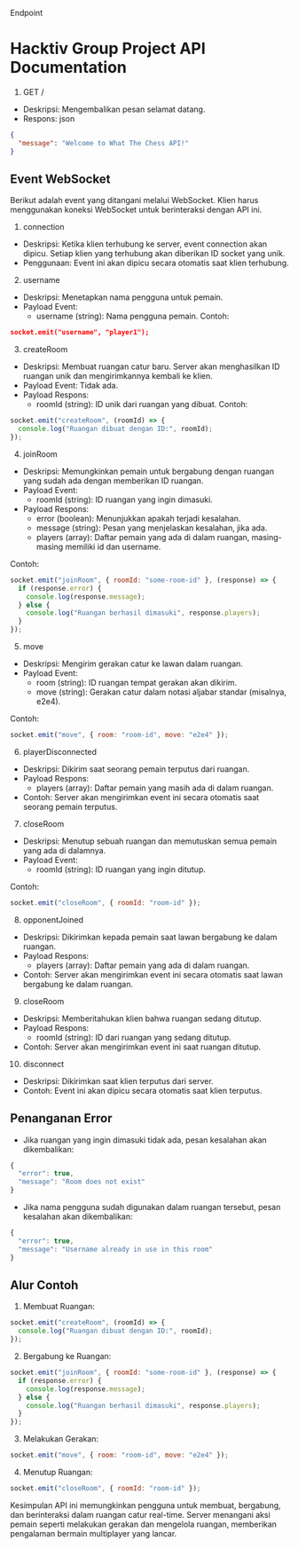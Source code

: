 Endpoint
# Hacktiv Group Project API Documentation

1. GET / 
- Deskripsi: Mengembalikan pesan selamat datang.
- Respons: json
```json
{
  "message": "Welcome to What The Chess API!"
}
```
## Event WebSocket
Berikut adalah event yang ditangani melalui WebSocket. Klien harus menggunakan koneksi WebSocket untuk berinteraksi dengan API ini.

1. connection
- Deskripsi: Ketika klien terhubung ke server, event connection akan dipicu. Setiap klien yang terhubung akan diberikan ID socket yang unik.
- Penggunaan: Event ini akan dipicu secara otomatis saat klien terhubung.
2. username
- Deskripsi: Menetapkan nama pengguna untuk pemain.
- Payload Event:
  - username (string): Nama pengguna pemain.
Contoh:
```json
socket.emit("username", "player1");
```
3. createRoom
- Deskripsi: Membuat ruangan catur baru. Server akan menghasilkan ID ruangan unik dan mengirimkannya kembali ke klien.
- Payload Event: Tidak ada.
- Payload Respons:
  - roomId (string): ID unik dari ruangan yang dibuat.
Contoh:
```js
socket.emit("createRoom", (roomId) => {
  console.log("Ruangan dibuat dengan ID:", roomId);
});
```
4. joinRoom
- Deskripsi: Memungkinkan pemain untuk bergabung dengan ruangan yang sudah ada dengan memberikan ID ruangan.
- Payload Event:
  - roomId (string): ID ruangan yang ingin dimasuki.
- Payload Respons:
  - error (boolean): Menunjukkan apakah terjadi kesalahan.
  - message (string): Pesan yang menjelaskan kesalahan, jika ada.
  - players (array): Daftar pemain yang ada di dalam ruangan, masing-masing memiliki id dan username.

Contoh:
```js
socket.emit("joinRoom", { roomId: "some-room-id" }, (response) => {
  if (response.error) {
    console.log(response.message);
  } else {
    console.log("Ruangan berhasil dimasuki", response.players);
  }
});
```
5. move
- Deskripsi: Mengirim gerakan catur ke lawan dalam ruangan.
- Payload Event:
  - room (string): ID ruangan tempat gerakan akan dikirim.
  - move (string): Gerakan catur dalam notasi aljabar standar (misalnya, e2e4).

Contoh:
```js
socket.emit("move", { room: "room-id", move: "e2e4" });
```
6. playerDisconnected
- Deskripsi: Dikirim saat seorang pemain terputus dari ruangan.
- Payload Respons:
  - players (array): Daftar pemain yang masih ada di dalam ruangan.
- Contoh: Server akan mengirimkan event ini secara otomatis saat seorang pemain terputus.

7. closeRoom
- Deskripsi: Menutup sebuah ruangan dan memutuskan semua pemain yang ada di dalamnya.
- Payload Event:
  - roomId (string): ID ruangan yang ingin ditutup.

Contoh:
```js
socket.emit("closeRoom", { roomId: "room-id" });
```

8. opponentJoined
- Deskripsi: Dikirimkan kepada pemain saat lawan bergabung ke dalam ruangan.
- Payload Respons:
  - players (array): Daftar pemain yang ada di dalam ruangan.
- Contoh: Server akan mengirimkan event ini secara otomatis saat lawan bergabung ke dalam ruangan.

9. closeRoom
- Deskripsi: Memberitahukan klien bahwa ruangan sedang ditutup.
- Payload Respons:
  - roomId (string): ID dari ruangan yang sedang ditutup.
- Contoh: Server akan mengirimkan event ini saat ruangan ditutup.

10. disconnect
- Deskripsi: Dikirimkan saat klien terputus dari server.
- Contoh: Event ini akan dipicu secara otomatis saat klien terputus.

## Penanganan Error
- Jika ruangan yang ingin dimasuki tidak ada, pesan kesalahan akan dikembalikan:

```js
{
  "error": true,
  "message": "Room does not exist"
}
```

- Jika nama pengguna sudah digunakan dalam ruangan tersebut, pesan kesalahan akan dikembalikan:

```js
{
  "error": true,
  "message": "Username already in use in this room"
}
```

## Alur Contoh
1. Membuat Ruangan:

```js
socket.emit("createRoom", (roomId) => {
  console.log("Ruangan dibuat dengan ID:", roomId);
});
```
2. Bergabung ke Ruangan:

```js
socket.emit("joinRoom", { roomId: "some-room-id" }, (response) => {
  if (response.error) {
    console.log(response.message);
  } else {
    console.log("Ruangan berhasil dimasuki", response.players);
  }
});
```

3. Melakukan Gerakan:

```js
socket.emit("move", { room: "room-id", move: "e2e4" });
```

4. Menutup Ruangan:

```js
socket.emit("closeRoom", { roomId: "room-id" });
```

Kesimpulan
API ini memungkinkan pengguna untuk membuat, bergabung, dan berinteraksi dalam ruangan catur real-time. Server menangani aksi pemain seperti melakukan gerakan dan mengelola ruangan, memberikan pengalaman bermain multiplayer yang lancar.
